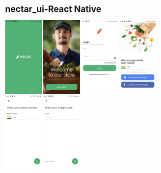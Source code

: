 # nectar_ui-React Native
<div style="display:'flex';">
<img src="screenshots/1.jpeg" width="120">
<img src="screenshots/2.jpeg" width="120">
<img src="screenshots/3.jpeg" width="120">
<img src="screenshots/4.jpeg" width="120">
<img src="screenshots/5.jpeg" width="120">
<img src="screenshots/6.jpeg" width="120">
</div>


